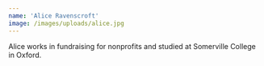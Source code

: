 ```yaml
---
name: 'Alice Ravenscroft'
image: /images/uploads/alice.jpg
---
```

Alice works in fundraising for nonprofits and studied at Somerville College in Oxford.